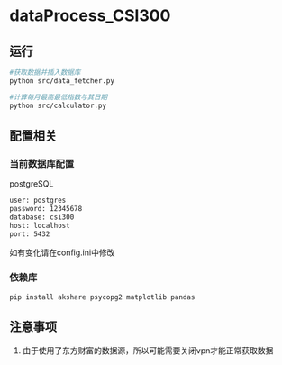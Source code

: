 # dataProcess_CSI300
## 运行
```bash
#获取数据并插入数据库
python src/data_fetcher.py
```
```bash
#计算每月最高最低指数与其日期
python src/calculator.py
```
## 配置相关
### 当前数据库配置
postgreSQL
```bash
user: postgres
password: 12345678
database: csi300
host: localhost
port: 5432
```
如有变化请在config.ini中修改

### 依赖库

```shell
pip install akshare psycopg2 matplotlib pandas
```

## 注意事项
1. 由于使用了东方财富的数据源，所以可能需要关闭vpn才能正常获取数据